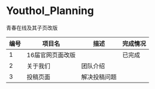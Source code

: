 # Youthol_Planning
青春在线及其子页改版

|编号|项目名|描述|完成情况|
|----|------|----|--------|
|1|16届官网页面改版||已完成|
|2|关于我们|团队介绍||
|3|投稿页面|解决投稿问题|
